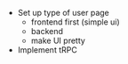 - Set up type of user page
  - frontend first (simple ui)
  - backend
  - make UI pretty
- Implement tRPC
